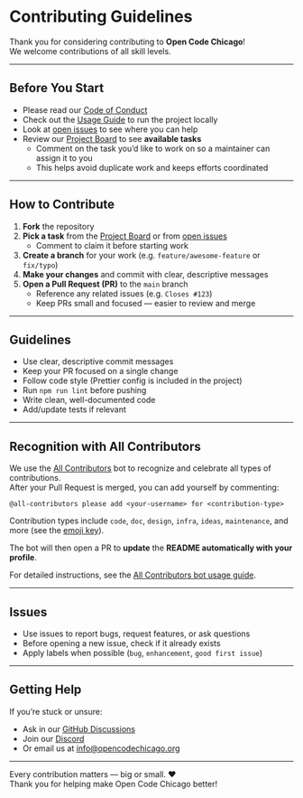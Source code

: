 # Contributing Guidelines

Thank you for considering contributing to **Open Code Chicago**!  
We welcome contributions of all skill levels.

---

## Before You Start
- Please read our [Code of Conduct](./CODE_OF_CONDUCT.md)
- Check out the [Usage Guide](./docs/usage.md) to run the project locally
- Look at [open issues](https://github.com/OpenCodeChicago/hacktoberfest-2025-frontend/issues) to see where you can help
- Review our [Project Board](https://github.com/orgs/OpenCodeChicago/projects/2) to see **available tasks**  
  - Comment on the task you’d like to work on so a maintainer can assign it to you  
  - This helps avoid duplicate work and keeps efforts coordinated 

---

## How to Contribute
1. **Fork** the repository
2. **Pick a task** from the [Project Board](https://github.com/orgs/OpenCodeChicago/projects/2) or from [open issues](https://github.com/OpenCodeChicago/hacktoberfest-2025-frontend/issues)  
   - Comment to claim it before starting work 
3. **Create a branch** for your work (e.g. `feature/awesome-feature` or `fix/typo`)  
4. **Make your changes** and commit with clear, descriptive messages  
5. **Open a Pull Request (PR)** to the `main` branch  
   - Reference any related issues (e.g. `Closes #123`)  
   - Keep PRs small and focused — easier to review and merge  

---

## Guidelines
- Use clear, descriptive commit messages  
- Keep your PR focused on a single change  
- Follow code style (Prettier config is included in the project)
- Run `npm run lint` before pushing 
- Write clean, well-documented code  
- Add/update tests if relevant  

---

## Recognition with All Contributors
We use the [All Contributors](https://allcontributors.org) bot to recognize and celebrate all types of contributions.  
After your Pull Request is merged, you can add yourself by commenting:

`@all-contributors please add <your-username> for <contribution-type>`

Contribution types include `code`, `doc`, `design`, `infra`, `ideas`, `maintenance`, and more (see the [emoji key](https://allcontributors.org/docs/en/emoji-key)).  

The bot will then open a PR to **update** the **README automatically with your profile**.  

For detailed instructions, see the [All Contributors bot usage guide](https://allcontributors.org/docs/en/bot/usage).

---

## Issues
- Use issues to report bugs, request features, or ask questions  
- Before opening a new issue, check if it already exists  
- Apply labels when possible (`bug`, `enhancement`, `good first issue`)  

---

## Getting Help
If you’re stuck or unsure:
- Ask in our [GitHub Discussions](https://github.com/orgs/OpenCodeChicago/discussions/2)  
- Join our [Discord](https://discord.gg/t6MGsCqdFX)  
- Or email us at [info@opencodechicago.org](mailto:info@opencodechicago.org)  

---

Every contribution matters — big or small. ❤️  
Thank you for helping make Open Code Chicago better!
